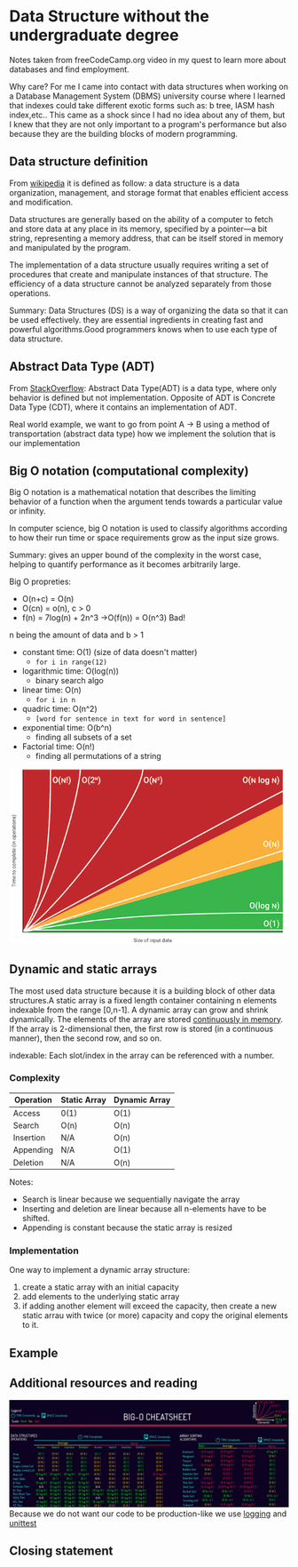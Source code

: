 # Data Structure without the undergraduate degree
Notes taken from freeCodeCamp.org video in my quest to learn more about databases and find employment.

 Why care? For me I came into contact with data structures when working on a Database Management System (DBMS) university course where I learned that indexes could take different exotic forms such as: b tree, IASM hash index,etc.. This came as a shock since I had no idea about any of them, but I knew that they are not only important to a program's performance but also because they are the building blocks of modern programming.

## Data structure definition
From [wikipedia](https://en.wikipedia.org/wiki/Data_structure) it is defined as follow: a data structure is a data organization, management, and storage format that enables efficient access and modification.

Data structures are generally based on the ability of a computer to fetch and store data at any place in its memory, specified by a pointer—a bit string, representing a memory address, that can be itself stored in memory and manipulated by the program.

The implementation of a data structure usually requires writing a set of procedures that create and manipulate instances of that structure. The efficiency of a data structure cannot be analyzed separately from those operations.

Summary: Data Structures (DS) is a way of organizing the data so that it can be used effectively. they are essential ingredients in creating fast and powerful algorithms.Good programmers knows when to use each type of data structure.
## Abstract Data Type (ADT)
From [StackOverflow](https://stackoverflow.com/questions/10267084/what-is-adt-abstract-data-type): Abstract Data Type(ADT) is a data type, where only behavior is defined but not implementation. Opposite of ADT is Concrete Data Type (CDT), where it contains an implementation of ADT.

Real world example, we want to go from point A -> B using a method of transportation (abstract data type) how we implement the solution that is our implementation

## Big O notation (computational complexity)
Big O notation is a mathematical notation that describes the limiting behavior of a function when the argument tends towards a particular value or infinity. 

In computer science, big O notation is used to classify algorithms according to how their run time or space requirements grow as the input size grows.

Summary: gives an upper bound of the complexity in the worst case, helping to quantify performance as it becomes arbitrarily large.

Big O propreties:
* O(n+c) = O(n)
* O(cn) = o(n), c > 0
* f(n) = 7log(n) + 2n^3 ->O(f(n)) = O(n^3) Bad!

n being the amount of data and b > 1
* constant time: O(1) (size of data doesn't matter)
    * ```for i in range(12)```
* logarithmic time: O(log(n))
    * binary search algo
* linear time: O(n)
    * ```for i in n```
* quadric time: O(n^2)
    * ```[word for sentence in text for word in sentence]```
* exponential time: O(b^n)
    * finding all subsets of a set
* Factorial time: O(n!)
    * finding all permutations of a string

![Big O chart](./images/big-o-chart.png)

## Dynamic and static arrays

The most used data structure because it is a building block of other data structures.A static array is a fixed length container containing n elements indexable from the range [0,n-1]. A dynamic array can grow and shrink dynamically. The elements of the array are stored [continuously in memory](https://www.cs.swarthmore.edu/~newhall/unixhelp/C_arrays.html). If the array is 2-dimensional then, the first row is stored (in a continuous manner), then the second row, and so on.

indexable: Each slot/index in the array can be referenced with a number.

### Complexity
| Operation | Static Array | Dynamic Array  |
|-|-|-|
| Access | 0(1) | O(1)|
| Search | O(n) | O(n) |
| Insertion | N/A | O(n) |
| Appending | N/A | O(1) |
| Deletion | N/A | O(n) |

Notes:
* Search is linear because we sequentially navigate the array
* Inserting and deletion are linear because all n-elements have to be shifted.
* Appending is constant because the static array is resized

### Implementation
One way to implement a dynamic array structure:
1. create a static array with an initial capacity
2. add elements to the underlying static array
3. if adding another element will exceed the capacity, then create a new static arrau with twice (or more) capacity and copy the original elements to it.
## Example

## Additional resources and reading
![Big O chart](./images/big0.png)
Because we do not want our code to be production-like we use [logging](https://www.youtube.com/watch?v=-ARI4Cz-awo) and [unittest](https://www.youtube.com/watch?v=6tNS--WetLI)
## Closing statement